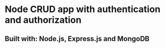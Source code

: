 # Node CRUD app with authentication and authorization

## Built with: Node.js, Express.js and MongoDB